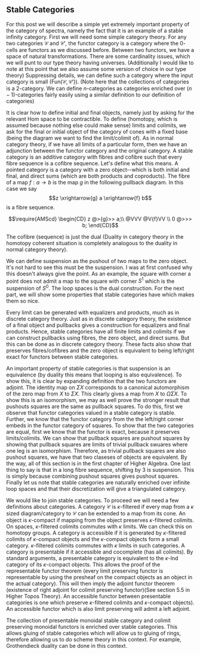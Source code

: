 ## Stable Categories

For this post we will describe a simple yet extremely important property of the category of spectra, namely the fact that it is an example of a stable infinity category. First we will need some simple category theory. For any two categories $\mathcal{C}$ and $\mathcal{C'}$, the functor category is a category where the $0$-cells are functors as we discussed before. Between two functors, we have a space of natural transformations. There are some cardinality issues, which we will punt to our type theory having universes. (Additionally I would like to note at this point that we also assume some version of choice in our type theory) Suppressing details, we can define such a category where the input category is small ($\mathrm{Fun}(\mathcal{C},\mathcal{C'})$). (Note here that the collections of categories is a $2$-category. We can define $n$-categories as categories enriched over $(n-1)$-categories fairly easily using a similar definition to our definition of categories)

It is clear how to define initial and final objects, namely just by asking for the relevant $\mathrm{Hom}$ space to be contractible. To define (homotopy, which is assumed because nothing else could make sense) limits and colimits, we ask for the final or initial object of the category of cones with a fixed base (being the diagram we want to find the limit/colimit of). As in normal category theory, if we have all limits of a particular form, then we have an adjunction between the functor category and the original category. A stable category is an additive category with fibres and cofibre such that every fibre sequence is a cofibre sequence. Let's define what this means. A pointed category is a category with a zero object--which is both initial and final, and direct sums (which are both products and coproducts). The fibre of a map $f:a \to b$ is the map $g$ in the following pullback diagram. In this case we say 
$$z \xrightarrow{g} a \xrightarrow{f} b$$
is a fibre sequence.

$$\require{AMScd}
\begin{CD}
z @>{g}>> a;\\
@VVV @V{f}VV \\
0 @>>> b;
\end{CD}$$

The cofibre (sequence) is just the dual (Duality in category theory in the homotopy coherent situation is completely analogous to the duality in normal category theory). 

We can define suspension as the pushout of two maps to the zero object. It's not hard to see this must be the suspension. I was at first confused why this doesn't always give the point. As an example, the square with corner a point does not admit a map to the square with corner $S^1$ which is the suspension of $S^0$. The loop spaces is the dual construction. For the next part, we will show some properties that stable categories have which makes them so nice.

Every limit can be generated with equalizers and products, much as in discrete category theory. Just as in discrete category theory, the existence of a final object and pullbacks gives a construction for equalizers and final products. Hence, stable categories have all finite limits and colimits if we can construct pullbacks using fibres, the zero object, and direct sums. But this can be done as in discrete category theory. These facts also show that preserves fibres/cofibres and the zero object is equivalent to being left/right exact for functors between stable categories.

An important property of stable categories is that suspension is an equivalence (by duality this means that looping is also equivalence). To show this, it is clear by expanding definition that the two functors are adjoint. The identity map on $\Sigma X$ corresponds to a canonical automorphism of the zero map from $X$ to $\Sigma X$. This clearly gives a map from $X$ to $\Omega \Sigma X$. To show this is an isomorphism, we may as well prove the stronger result that pushouts squares are the same as pullback squares. To do this, first we observe that functor categories valued in a stable category is stable. Further, we know that the functor category from the the left/right corner embeds in the functor category of squares. To show that the two categories are equal, first we know that the functor is exact, because it preserves limits/colimits. We can show that pullback squares are pushout squares by showing that pullback squares are limits of trivial pullback swuares where one leg is an isomorphism. Therefore, as trivial pullback squares are also pushout squares, we have that two claseses of objects are equivalent. By the way, all of this section is in the first chapter of Higher Algebra. One last thing to say is that in a long fibre sequence, shifting by 3 is suspension. This is simply because combining pushout squares gives pushout squares. Finally let us note that stable categories are naturally enriched over infinite loop spaces and that their discretization will give a triangulated category.

We would like to join stable categories. To proceed we will need a few definitions about categories. A category $\mathcal{C}$ is $\kappa$-filtered if every map from a $\kappa$ sized diagram/category to $\mathcal{C}$ can be extended to a map from its cone. An object is $\kappa$-compact if mapping from the object preserves $\kappa$-filtered colimits. On spaces, $\kappa$-filtered colimits commutes with $\kappa$ limits. We can check this on homotopy groups. A category is accessible if it is generated by $\kappa$-filtered colimits of $\kappa$-compact objects and the $\kappa$-compact objects form a small category. $\kappa$-filtered colimits commutes with $\kappa$ limits in such categories. A category is presentable if it accessible and cocomplete (has all colimits). By standard arguments, a presentable category is equivalent to the $\kappa$-Ind category of its $\kappa$-compact objects. This allows the proof of the representable functor theorem (every limit preserving functor is representable by using the presheaf on the compact objects as an object in the actual category). This will then imply the adjoint functor theorem (existence of right adjoint for colimit preserving functor)(See section 5.5 in Higher Topos Theory). An accessible functor between presentable categories is one which preserve $\kappa$-filtered colimits and $\kappa$-compact objects). An accessible functor which is also limit preserving will admit a left adjoint.

The collection of presentable monoidal stable category and colimit preserving monoidal functors is enriched over stable categories. This allows gluing of stable categories which will allow us to gluing of rings, therefore allowing us to do scheme theory in this context. For example, Grothendieck duality can be done in this context.
